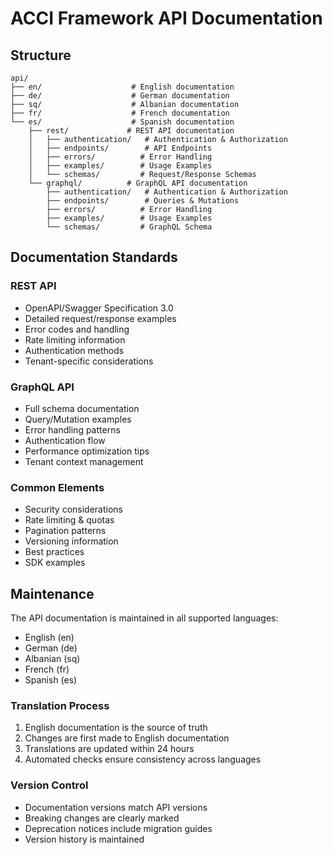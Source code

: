 # ACCI Framework API Documentation

## Structure

```
api/
├── en/                    # English documentation
├── de/                    # German documentation
├── sq/                    # Albanian documentation
├── fr/                    # French documentation
└── es/                    # Spanish documentation
    ├── rest/             # REST API documentation
    │   ├── authentication/   # Authentication & Authorization
    │   ├── endpoints/        # API Endpoints
    │   ├── errors/          # Error Handling
    │   ├── examples/        # Usage Examples
    │   └── schemas/         # Request/Response Schemas
    └── graphql/          # GraphQL API documentation
        ├── authentication/   # Authentication & Authorization
        ├── endpoints/        # Queries & Mutations
        ├── errors/          # Error Handling
        ├── examples/        # Usage Examples
        └── schemas/         # GraphQL Schema
```

## Documentation Standards

### REST API
- OpenAPI/Swagger Specification 3.0
- Detailed request/response examples
- Error codes and handling
- Rate limiting information
- Authentication methods
- Tenant-specific considerations

### GraphQL API
- Full schema documentation
- Query/Mutation examples
- Error handling patterns
- Authentication flow
- Performance optimization tips
- Tenant context management

### Common Elements
- Security considerations
- Rate limiting & quotas
- Pagination patterns
- Versioning information
- Best practices
- SDK examples

## Maintenance

The API documentation is maintained in all supported languages:
- English (en)
- German (de)
- Albanian (sq)
- French (fr)
- Spanish (es)

### Translation Process
1. English documentation is the source of truth
2. Changes are first made to English documentation
3. Translations are updated within 24 hours
4. Automated checks ensure consistency across languages

### Version Control
- Documentation versions match API versions
- Breaking changes are clearly marked
- Deprecation notices include migration guides
- Version history is maintained 